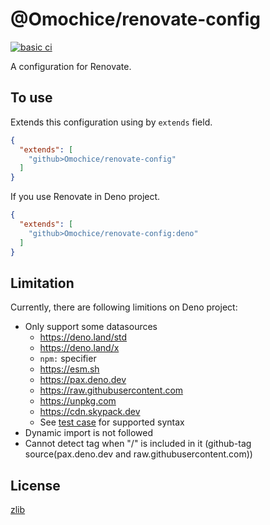 # @Omochice/renovate-config

[![basic ci](https://github.com/Omochice/renovate-config/actions/workflows/ci.yml/badge.svg)](https://github.com/Omochice/renovate-config/actions/workflows/ci.yml)

A configuration for Renovate.

## To use

Extends this configuration using by `extends` field.

```json
{
  "extends": [
    "github>Omochice/renovate-config"
  ]
}
```

If you use Renovate in Deno project.

```json
{
  "extends": [
    "github>Omochice/renovate-config:deno"
  ]
}
```

## Limitation

Currently, there are following limitions on Deno project:

- Only support some datasources
  - https://deno.land/std
  - https://deno.land/x
  - `npm:` specifier
  - https://esm.sh
  - https://pax.deno.dev
  - https://raw.githubusercontent.com
  - https://unpkg.com
  - https://cdn.skypack.dev
  - See [test case](./test/deno/) for supported syntax
- Dynamic import is not followed
- Cannot detect tag when "/" is included in it (github-tag source(pax.deno.dev and raw.githubusercontent.com))

## License

[zlib](./LICENSE)
